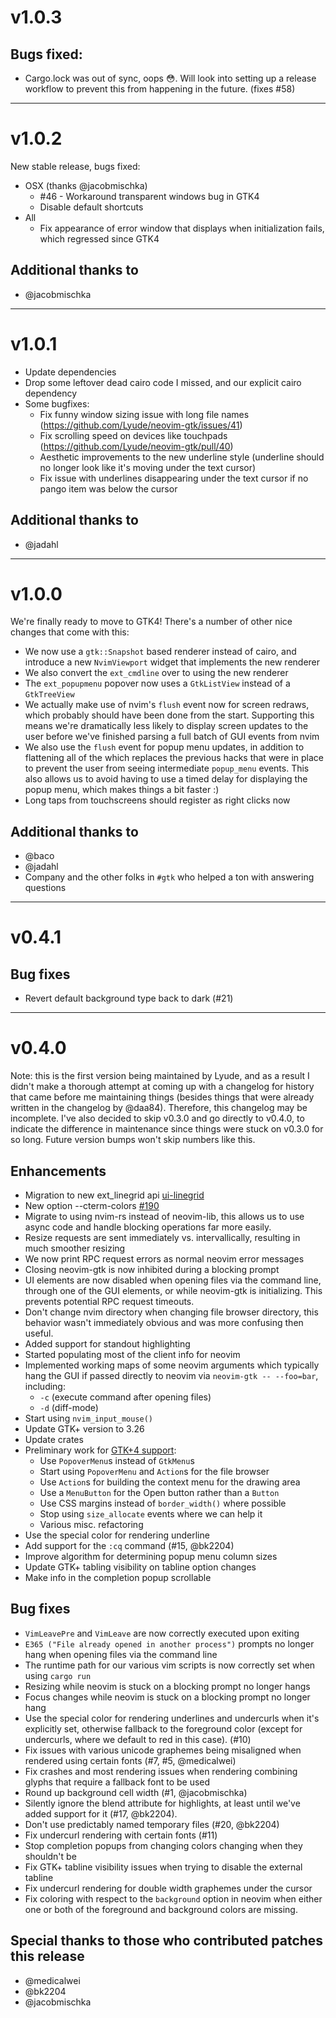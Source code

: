 # v1.0.3

## Bugs fixed:

* Cargo.lock was out of sync, oops 😳. Will look into setting up a release workflow to prevent this
  from happening in the future. (fixes #58)

---

# v1.0.2

New stable release, bugs fixed:

* OSX (thanks @jacobmischka)
  * #46 - Workaround transparent windows bug in GTK4
  * Disable default shortcuts
* All
  * Fix appearance of error window that displays when initialization fails, which regressed since
    GTK4

## Additional thanks to

* @jacobmischka

---

# v1.0.1

* Update dependencies
* Drop some leftover dead cairo code I missed, and our explicit cairo dependency
* Some bugfixes:
  * Fix funny window sizing issue with long file names
    (https://github.com/Lyude/neovim-gtk/issues/41)
  * Fix scrolling speed on devices like touchpads (https://github.com/Lyude/neovim-gtk/pull/40)
  * Aesthetic improvements to the new underline style (underline should no longer look like it's
    moving under the text cursor)
  * Fix issue with underlines disappearing under the text cursor if no pango item was below the
    cursor

## Additional thanks to

* @jadahl

---

# v1.0.0

We're finally ready to move to GTK4! There's a number of other nice changes that come with this:

- We now use a `gtk::Snapshot` based renderer instead of cairo, and introduce a new `NvimViewport`
  widget that implements the new renderer
- We also convert the `ext_cmdline` over to using the new renderer
- The `ext_popupmenu` popover now uses a `GtkListView` instead of a `GtkTreeView`
- We actually make use of nvim's `flush` event now for screen redraws, which probably should have
  been done from the start. Supporting this means we're dramatically less likely to display screen
  updates to the user before we've finished parsing a full batch of GUI events from nvim
- We also use the `flush` event for popup menu updates, in addition to flattening all of the which
  replaces the previous hacks that were in place to prevent the user from seeing intermediate
  `popup_menu` events. This also allows us to avoid having to use a timed delay for displaying the
  popup menu, which makes things a bit faster :)
- Long taps from touchscreens should register as right clicks now

## Additional thanks to

- @baco
- @jadahl
- Company and the other folks in `#gtk`  who helped a ton with answering questions

---

# v0.4.1

## Bug fixes

- Revert default background type back to dark (#21)

---

# v0.4.0

Note: this is the first version being maintained by Lyude, and as a result I didn't make a thorough
attempt at coming up with a changelog for history that came before me maintaining things (besides
things that were already written in the changelog by @daa84). Therefore, this changelog may be
incomplete. I've also decided to skip v0.3.0 and go directly to v0.4.0, to indicate the difference
in maintenance since things were stuck on v0.3.0 for so long. Future version bumps won't skip
numbers like this.

## Enhancements

- Migration to new ext_linegrid api [ui-linegrid](https://neovim.io/doc/user/ui.html#ui-linegrid)
- New option --cterm-colors [#190](https://github.com/daa84/neovim-gtk/issues/190)
- Migrate to using nvim-rs instead of neovim-lib, this allows us to use async code and handle
  blocking operations far more easily.
- Resize requests are sent immediately vs. intervallically, resulting in much smoother resizing
- We now print RPC request errors as normal neovim error messages
- Closing neovim-gtk is now inhibited during a blocking prompt
- UI elements are now disabled when opening files via the command line, through one of the GUI
  elements, or while neovim-gtk is initializing. This prevents potential RPC request timeouts.
- Don't change nvim directory when changing file browser directory, this behavior wasn't immediately
  obvious and was more confusing then useful.
- Added support for standout highlighting
- Started populating most of the client info for neovim
- Implemented working maps of some neovim arguments which typically hang the GUI if passed directly
  to neovim via `neovim-gtk -- --foo=bar`, including:
  - `-c` (execute command after opening files)
  - `-d` (diff-mode)
- Start using `nvim_input_mouse()`
- Update GTK+ version to 3.26
- Update crates
- Preliminary work for [GTK+4 support](#8):
  - Use `PopoverMenu`s instead of `GtkMenu`s
  - Start using `PopoverMenu` and `Action`s for the file browser
  - Use `Action`s for building the context menu for the drawing area
  - Use a `MenuButton` for the Open button rather than a `Button`
  - Use CSS margins instead of `border_width()` where possible
  - Stop using `size_allocate` events where we can help it
  - Various misc. refactoring
- Use the special color for rendering underline
- Add support for the `:cq` command (#15, @bk2204)
- Improve algorithm for determining popup menu column sizes
- Update GTK+ tabling visibility on tabline option changes
- Make info in the completion popup scrollable

## Bug fixes

- `VimLeavePre` and `VimLeave` are now correctly executed upon exiting
- `E365 ("File already opened in another process")` prompts no longer hang when opening files via
  the command line
- The runtime path for our various vim scripts is now correctly set when using `cargo run`
- Resizing while neovim is stuck on a blocking prompt no longer hangs
- Focus changes while neovim is stuck on a blocking prompt no longer hang
- Use the special color for rendering underlines and undercurls when it's explicitly set, otherwise
  fallback to the foreground color (except for undercurls, where we default to red in this case).
  (#10)
- Fix issues with various unicode graphemes being misaligned when rendered using certain fonts (#7,
  #5, @medicalwei)
- Fix crashes and most rendering issues when rendering combining glyphs that require a fallback font
  to be used
- Round up background cell width (#1, @jacobmischka)
- Silently ignore the blend attribute for highlights, at least until we've added support for it
  (#17, @bk2204).
- Don't use predictably named temporary files (#20, @bk2204)
- Fix undercurl rendering with certain fonts (#11)
- Stop completion popups from changing colors changing when they shouldn't be
- Fix GTK+ tabline visibility issues when trying to disable the external tabline
- Fix undercurl rendering for double width graphemes under the cursor
- Fix coloring with respect to the `background` option in neovim when either one or both of the
  foreground and background colors are missing.

## Special thanks to those who contributed patches this release

- @medicalwei
- @bk2204
- @jacobmischka

<!-- vim: tw=100 colorcolumn=100 ts=2 sts=2 sw=2 expandtab
-->
